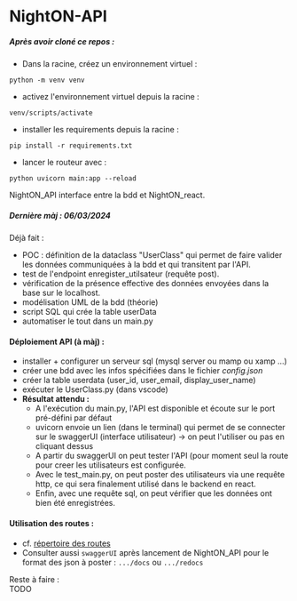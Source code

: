 # NightON-API

##### Après avoir cloné ce repos :
- Dans la racine, créez un environnement virtuel : 
```
python -m venv venv 
```
- activez l'environnement virtuel depuis la racine : 
```
venv/scripts/activate 
```
- installer les requirements depuis la racine : 
```
pip install -r requirements.txt 
```
- lancer le routeur avec : 
```
python uvicorn main:app --reload
```

NightON_API interface entre la bdd et NightON_react. <br>

##### Dernière màj : 06/03/2024

Déjà fait : <br>
  - POC : définition de la dataclass "UserClass" qui permet de faire valider les données communiquées à la bdd et qui transitent par l'API.
  - test de l'endpoint enregister_utilsateur (requête post).
  - vérification de la présence effective des données envoyées dans la base sur le localhost.
  - modélisation UML de la bdd (théorie)
  - script SQL qui crée la table userData
  - automatiser le tout dans un main.py


#### Déploiement API (à màj) : <br>
  - installer + configurer un serveur sql (mysql server ou mamp ou xamp ...)
  - créer une bdd avec les infos spécifiées dans le fichier <i>config.json</i>
  - créer la table userdata (user_id, user_email, display_user_name)
  - exécuter le UserClass.py (dans vscode)
  - <b>Résultat attendu :</b>
      * A l'exécution du main.py, l'API est disponible et écoute sur le port pré-défini par défaut
      * uvicorn envoie un lien (dans le terminal) qui permet de se connecter sur le swaggerUI (interface utilisateur) -> on peut l'utiliser ou pas en cliquant dessus
      * A partir du swaggerUI on peut tester l'API (pour moment seul la route pour creer les utilisateurs est configurée.
      * Avec le test_main.py, on peut poster des utilisateurs via une requête http, ce qui sera finalement utilisé dans le backend en react.
      * Enfin, avec une requête sql, on peut vérifier que les données ont bien été enregistrées.


#### Utilisation des routes : <br>
  
  - cf. [répertoire des routes](ressources/routes.txt) 
  - Consulter aussi ``swaggerUI`` après lancement de NightON_API pour le format des json à poster : ``.../docs`` ou ``.../redocs``


Reste à faire : <br>
  TODO